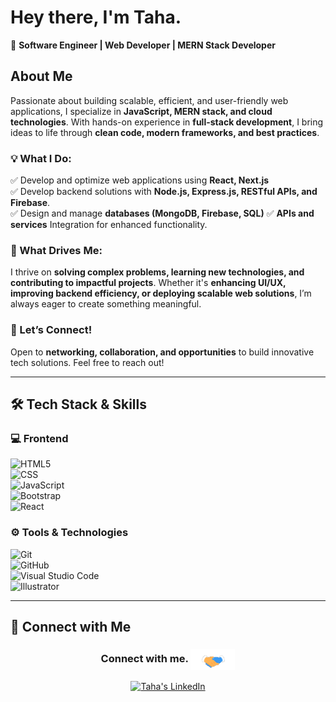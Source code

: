 # Hey there, I'm Taha.  

🚀 **Software Engineer | Web Developer | MERN Stack Developer**  

<!--   <img src="https://github.com/mtahashahid/mtahashahid/blob/main/Assets/Hi.gif" width="25px"> -->  

## About Me  

Passionate about building scalable, efficient, and user-friendly web applications, I specialize in **JavaScript, MERN stack, and cloud technologies**. With hands-on experience in **full-stack development**, I bring ideas to life through **clean code, modern frameworks, and best practices**.  

### 💡 What I Do:  
✅ Develop and optimize web applications using **React, Next.js**  
✅ Develop backend solutions with **Node.js, Express.js, RESTful APIs, and Firebase**.   
✅ Design and manage **databases (MongoDB, Firebase, SQL)**
✅ **APIs and services** Integration for enhanced functionality.  

### 🚀 What Drives Me:  
I thrive on **solving complex problems, learning new technologies, and contributing to impactful projects**. Whether it's **enhancing UI/UX, improving backend efficiency, or deploying scalable web solutions**, I’m always eager to create something meaningful.  

### 📩 Let’s Connect!  
Open to **networking, collaboration, and opportunities** to build innovative tech solutions. Feel free to reach out!  

---

## 🛠 Tech Stack & Skills  

### 💻 Frontend  
![HTML5](https://img.shields.io/badge/-HTML5-333333?style=flat&logo=HTML5)  
![CSS](https://img.shields.io/badge/-CSS-333333?style=flat&logo=CSS3&logoColor=1572B6)  
![JavaScript](https://img.shields.io/badge/-JavaScript-333333?style=flat&logo=javascript)  
![Bootstrap](https://img.shields.io/badge/-Bootstrap-333333?style=flat&logo=bootstrap&logoColor=563D7C)  
![React](https://img.shields.io/badge/-React-333333?style=flat&logo=react)  

### ⚙️ Tools & Technologies  
![Git](https://img.shields.io/badge/-Git-333333?style=flat&logo=git)  
![GitHub](https://img.shields.io/badge/-GitHub-333333?style=flat&logo=github)  
![Visual Studio Code](https://img.shields.io/badge/-Visual%20Studio%20Code-333333?style=flat&logo=visual-studio-code&logoColor=007ACC)  
![Illustrator](https://img.shields.io/badge/-Illustrator-333333?style=flat&logo=adobe-illustrator)  

---

## 🤝 Connect with Me  

<div align="center">
  <h3 align="center">Connect with me.  
  <img align="center" src="https://github.com/mtahashahid/mtahashahid/blob/main/Assets/Handshake.gif" height="33px" /></h3>  
</div>  

<p align="center">  
 <a href="https://www.linkedin.com/in/muhammad-taha-857a42180/" target="_blank">  
  <img align="center" alt="Taha's LinkedIn" width="30px" src="https://www.vectorlogo.zone/logos/linkedin/linkedin-icon.svg" />  
 </a>  
<!--  
 <a href="https://twitter.com/muhammad_taha23" target="_blank">  
  <img align="center" alt="Taha's Twitter" width="30px" src="https://www.vectorlogo.zone/logos/twitter/twitter-icon.svg" />  
 </a>  
-->  
</p>  
